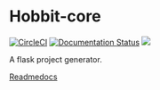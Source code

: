 # Hobbit-core

[![CircleCI](https://circleci.com/gh/TTWShell/hobbit-core.svg?style=svg)](https://circleci.com/gh/TTWShell/hobbit-core)
[![Documentation Status](https://readthedocs.org/projects/hobbit-core/badge/?version=latest)](https://hobbit-core.readthedocs.io/en/latest/?badge=latest)
[![](https://img.shields.io/:license-mit-blue.svg?style=flat-square)](https://hobbit-core.mit-license.org)

A flask project generator.

[Readmedocs](https://hobbit-core.readthedocs.io/en/latest/)
